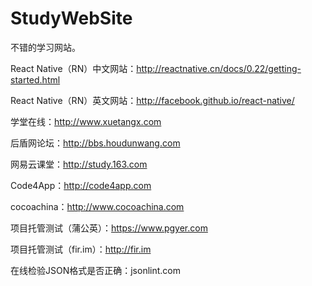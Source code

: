 # StudyWebSite		
不错的学习网站。	

React Native（RN）中文网站：http://reactnative.cn/docs/0.22/getting-started.html

React Native（RN）英文网站：http://facebook.github.io/react-native/

学堂在线：http://www.xuetangx.com

后盾网论坛：http://bbs.houdunwang.com

网易云课堂：http://study.163.com

Code4App：http://code4app.com

cocoachina：http://www.cocoachina.com

项目托管测试（蒲公英）：https://www.pgyer.com  

项目托管测试（fir.im）：http://fir.im

在线检验JSON格式是否正确：jsonlint.com
